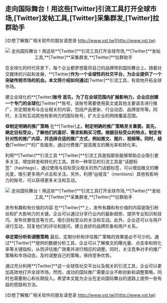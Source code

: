## **走向国际舞台！用这些**[Twitter]**引流工具打开全球市场,**[Twitter]**发帖工具,**[Twitter]**采集群发,**[Twitter]**拉群助手**

[😍想了解推广相关软件的朋友请登录 http://www.vst.tw](http://www.vst.tw)

 <center><img src="https://vst.tw/MP4/tuiguang/png/4.png" alt="走向国际舞台！用这些**[Twitter]**引流工具打开全球市场,**[Twitter]**发帖工具,**[Twitter]**采集群发,**[Twitter]**拉群助手"></center>

在全球化的时代背景下，每个企业都梦想着将自己的品牌带到国际舞台上。随着社交媒体的兴起和发展，**[Twitter]**作为一个全球性的社交平台，为企业提供了一个突破传统市场的机会。本文将介绍如何通过**[Twitter]**引流工具，有效地开拓全球市场。

建立全球化的**[Twitter]**账号
首先，为了在全球范围内扩展影响力，企业应创建一个专门的全球化**[Twitter]**账号。该账号需要使用英文或其他主要语言进行推广，并定期发布与企业相关的内容，包括产品更新、行业动态、品牌宣传等。同时，关注和互动其他有影响力的国际账号，扩大企业的网络覆盖范围。

**😄制定明确的推广策略**
在**[Twitter]**上，制定明确的推广策略至关重要。首先，确定目标受众，了解他们的喜好、需求和购买习惯。根据目标受众的特点，制定有针对性的推广内容，并选择合适的推广方式，例如推文、图片、视频等。同时，结合**[Twitter]**的广告服务，通过付费推广提高推文的曝光率和转化率。

利用**[Twitter]**引流工具
**[Twitter]**引流工具是指那些能够帮助企业吸引更多关注、增加转发和转化的工具。其中一种常见的引流工具是“话题标签”（hashtags），通过使用与目标受众相关的热门话题标签，可以增加推文的曝光度，吸引更多用户点击和关注。另外，利用“@提及”（mentions）其他有影响力的账号，可以获得更多关注和互动。

 <center><img src="https://vst.tw/MP4/tuiguang/png/5.png" alt="走向国际舞台！用这些**[Twitter]**引流工具打开全球市场,**[Twitter]**发帖工具,**[Twitter]**采集群发,**[Twitter]**拉群助手"></center>

发布有趣和有价值的内容
在**[Twitter]**上，发布有趣和有价值的内容是吸引粉丝和扩大影响力的关键。企业可以通过分享行业内的最新趋势、提供专业知识和技巧、发布优惠信息等方式，吸引目标受众的关注和互动。此外，企业还可以与用户进行互动，回复他们的评论和提问，建立良好的品牌形象和用户关系。

**😄定期分析和调整策略**
最后，定期分析和评估推广策略的效果是必不可少的。通过**[Twitter]**提供的数据分析工具，企业可以了解推文的曝光量、点击率和转化率等关键指标，从而评估推广效果并进行相应的调整。同时，关注竞争对手的推广策略和市场动态，及时调整自己的策略，保持竞争优势。

通过充分利用**[Twitter]**这一全球性社交平台以及相关的引流工具，企业可以更加高效地打开全球市场。然而，成功的国际推广需要企业不断创新和调整策略，同时也需要耐心和长期投入。希望本文能为企业在走向国际舞台的道路上提供一些有益的思路和方法。

[😍想了解推广相关软件的朋友请登录 http://www.vst.tw](http://www.vst.tw)



